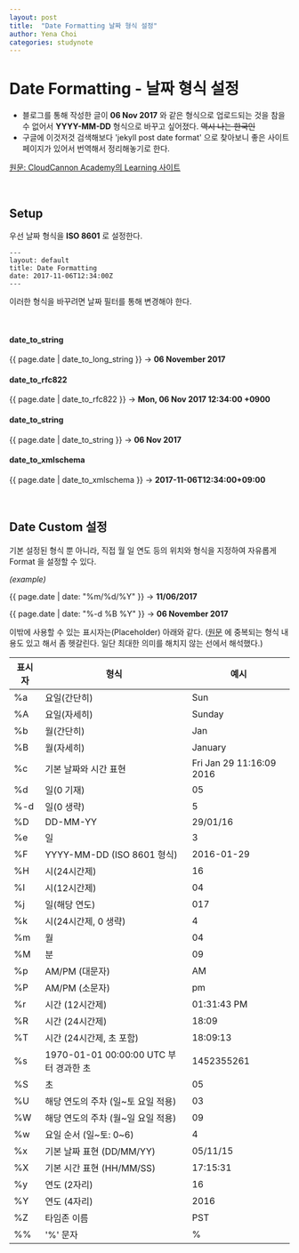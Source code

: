 ```yaml
---
layout: post
title:  "Date Formatting 날짜 형식 설정"
author: Yena Choi
categories: studynote
---
```


# Date Formatting - 날짜 형식 설정

- 블로그를 통해 작성한 글이 **06 Nov 2017** 와 같은 형식으로 업로드되는 것을 참을 수 없어서 **YYYY-MM-DD** 형식으로 바꾸고 싶어졌다. ~~역시 나는 한국인~~
- 구글에 이것저것 검색해보다 'jekyll post date format' 으로 찾아보니 좋은 사이트 페이지가 있어서 번역해서 정리해놓기로 한다.

[원문: CloudCannon Academy의 Learning 사이트 ](https://learn.cloudcannon.com/jekyll/date-formatting)

<br>

## Setup
우선 날짜 형식을 **ISO 8601** 로 설정한다.

```
---
layout: default
title: Date Formatting
date: 2017-11-06T12:34:00Z
---
```

이러한 형식을 바꾸려면 날짜 필터를 통해 변경해야 한다.

<br>

#### date_to_string

  \{\{ page.date \| date_to_long_string \}\} → **06 November 2017**

#### date_to_rfc822

  \{\{ page.date \| date_to_rfc822 \}\} → **Mon, 06 Nov 2017 12:34:00 +0900**
<br>
#### date_to_string

  \{\{ page.date \| date_to_string \}\} → **06 Nov 2017**

#### date_to_xmlschema

  \{\{ page.date \| date_to_xmlschema \}\} → **2017-11-06T12:34:00+09:00**

<br>

## Date Custom 설정

기본 설정된 형식 뿐 아니라, 직접 월 일 연도 등의 위치와 형식을 지정하여 자유롭게 Format 을 설정할 수 있다.

*(example)*

  \{\{ page.date \| date: "%m/%d/%Y" \}\} → **11/06/2017**

  \{\{ page.date \| date: "%-d %B %Y" \}\} → **06 November 2017**

이밖에 사용할 수 있는 표시자는(Placeholder) 아래와 같다. ([원문](https://learn.cloudcannon.com/jekyll/date-formatting/#date)
에 중복되는 형식 내용도 있고 해서 좀 헷갈린다. 일단 최대한 의미를 해치지 않는 선에서 해석했다.)


표시자 | 형식 | 예시
----- | ----- | -----
%a	|	 요일(간단히)	|	Sun
%A	|	요일(자세히)	|	Sunday
%b	|	월(간단히)	|	Jan
%B	|	월(자세히)	|	January
%c	|	기본 날짜와 시간 표현	|	Fri Jan 29 11:16:09 2016
%d	|	일(0 기재)	|	05
%-d	|	일(0 생략)	|	5
%D	|	DD-MM-YY	|	29/01/16
%e	|	일	|	3
%F	|	YYYY-MM-DD (ISO 8601 형식) 	|	2016-01-29
%H	|	시(24시간제)	|	16
%I	|	시(12시간제)	|	04
%j	|	일(해당 연도)	|	017
%k	|	시(24시간제, 0 생략)	|	4
%m	|	월	|	04
%M	|	분	|	09
%p	|	AM/PM (대문자)	|	AM
%P	|	AM/PM (소문자)	|	pm
%r	|	시간 (12시간제)	|	01:31:43 PM
%R	|	시간 (24시간제)	|	18:09
%T	|	시간 (24시간제, 초 포함)	|	18:09:13
%s	|	1970-01-01 00:00:00 UTC 부터 경과한 초	|	1452355261
%S	|	초	|	05
%U	|	해당 연도의 주차 (일~토 요일 적용)	|	03
%W	|	해당 연도의 주차 (월~일 요일 적용)	|	09
%w	|	요일 순서 (일~토: 0~6)	|	4
%x	|	기본 날짜 표현 (DD/MM/YY)	|	05/11/15
%X	|	기본 시간 표현 (HH/MM/SS)	|	17:15:31
%y	|	연도 (2자리)	|	16
%Y	|	연도 (4자리)	|	2016
%Z	|	타임존 이름	|	PST
%%	|	'%' 문자	|	%
